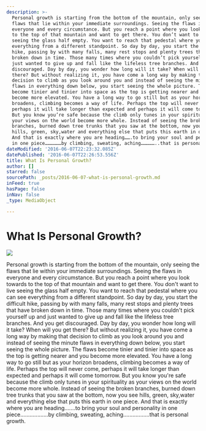 ```yaml
---
description: >-
  Personal growth is starting from the bottom of the mountain, only seeing the
  flaws that lie within your immediate surroundings. Seeing the flaws in
  everyone and every circumstance. But you reach a point where you look towards
  to the top of that mountain and want to get there. You don’t want to live
  seeing the glass half empty. You want to reach that pedestal where you can see
  everything from a different standpoint. So day by day, you start the difficult
  hike, passing by with many falls, many rest stops and plenty trees that have
  broken down in time. Those many times where you couldn’t pick yourself up and
  just wanted to give up and fall like the lifeless tree branches. And you get
  discouraged. Day by day, you wonder how long will it take? When will you get
  there? But without realizing it, you have come a long way by making that
  decision to climb as you look around you and instead of seeing the minute
  flaws in everything down below, you start seeing the whole picture. The flaws
  become tinier and tinier into space as the top is getting nearer and you
  become more elevated. You have a long way to go still but as your horizon
  broadens, climbing becomes a way of life. Perhaps the top will never come,
  perhaps it will take longer than expected and perhaps it will come tomorrow.
  But you know you’re safe because the climb only tunes in your spirituality as
  your views on the world become more whole. Instead of seeing the broken
  branches, burned down tree trunks that you saw at the bottom, now you see
  hills, green, sky,water and everything else that puts this earth in one piece.
  And that is exactly where you are heading…….to bring your soul and personality
  in one piece………………by climbing, sweating, aching……………..that is personal growth.
dateModified: '2016-06-07T22:23:32.085Z'
datePublished: '2016-06-07T22:26:53.556Z'
title: What Is Personal Growth?
author: []
starred: false
sourcePath: _posts/2016-06-07-what-is-personal-growth.md
inFeed: true
hasPage: false
inNav: false
_type: MediaObject

---
```

# **What Is Personal Growth?**
![](https://the-grid-user-content.s3-us-west-2.amazonaws.com/7c7dddea-1a1b-44ec-97f7-4500860b8df0.jpg)

Personal growth is starting from the bottom of the mountain, only seeing the flaws that lie within your immediate surroundings. Seeing the flaws in everyone and every circumstance. But you reach a point where you look towards to the top of that mountain and want to get there. You don't want to live seeing the glass half empty. You want to reach that pedestal where you can see everything from a different standpoint. So day by day, you start the difficult hike, passing by with many falls, many rest stops and plenty trees that have broken down in time. Those many times where you couldn't pick yourself up and just wanted to give up and fall like the lifeless tree branches. And you get discouraged. Day by day, you wonder how long will it take? When will you get there? But without realizing it, you have come a long way by making that decision to climb as you look around you and instead of seeing the minute flaws in everything down below, you start seeing the whole picture. The flaws become tinier and tinier into space as the top is getting nearer and you become more elevated. You have a long way to go still but as your horizon broadens, climbing becomes a way of life. Perhaps the top will never come, perhaps it will take longer than expected and perhaps it will come tomorrow. But you know you're safe because the climb only tunes in your spirituality as your views on the world become more whole. Instead of seeing the broken branches, burned down tree trunks that you saw at the bottom, now you see hills, green, sky,water and everything else that puts this earth in one piece. And that is exactly where you are heading.......to bring your soul and personality in one piece..................by climbing, sweating, aching.................that is personal growth.